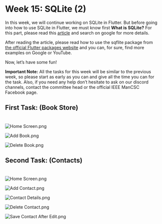 # Week 15: SQLite (2)

In this week, we will continue working on SQLite in Flutter. But before going into how to use SQLite in Flutter, we must know first **What is SQLite?** For this part, please read this [article](https://www.simplilearn.com/tutorials/sql-tutorial/what-is-sqlite) and search on google for more details.

After reading the article, please read how to use the sqflite package from [the official Flutter packages website](https://pub.dev/packages/sqflite) and you can, for sure, find more examples on Google or YouTube.

Now, let’s have some fun!

**Important Note:** All the tasks for this week will be similar to the previous week, so please start as early as you can and give all the time you can for the task. Also, if you need any help don’t hesitate to ask on our discord channels, contact the committee head or the official IEEE ManCSC Facebook page.

## First Task: (Book Store)
#

![Home Screen.png](../../images/intermediate/week%2011/task1/Home%20Screen.png)

![Add Book.png](../../images/intermediate/week%2011/task1/Add%20Book.png)

![Delete Book.png](../../images/intermediate/week%2011/task1/Delete%20Book.png)

## Second Task: (Contacts)
#

![Home Screen.png](../../images/intermediate/week%2011/task2/Home%20Screen.png)

![Add Contact.png](../../images/intermediate/week%2011/task2/Add%20Contact.png)

![Contact Details.png](../../images/intermediate/week%2011/task2/Contact%20Details.png)

![Delete Contact.png](../../images/intermediate/week%2011/task2/Delete%20Contact.png)

![Save Contact After Edit.png](../../images/intermediate/week%2011/task2/Save%20Contact%20After%20Edit.png)